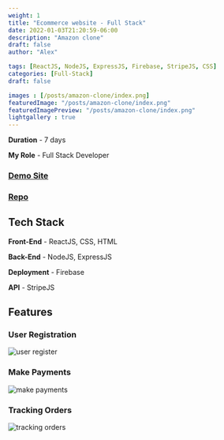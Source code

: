```yaml
---
weight: 1
title: "Ecommerce website - Full Stack"
date: 2022-01-03T21:20:59-06:00
description: "Amazon clone"
draft: false
author: "Alex"

tags: [ReactJS, NodeJS, ExpressJS, Firebase, StripeJS, CSS]
categories: [Full-Stack]
draft: false 

images : [/posts/amazon-clone/index.png]
featuredImage: "/posts/amazon-clone/index.png"
featuredImagePreview: "/posts/amazon-clone/index.png"
lightgallery : true
---
```



<!--more-->
**Duration** - 7 days

**My Role** - Full Stack Developer

### [Demo Site](https://challenge-d6ab9.web.app)
### [Repo](https://github.com/zengjilie/amazon-clone)

## Tech Stack
**Front-End** - ReactJS, CSS, HTML

**Back-End** - NodeJS, ExpressJS

**Deployment** - Firebase

**API** - StripeJS

<!-- ## Challenges

* Use cloud computing platform firebase, and learn how to use their APIs  

* Handle CORS connection at backend 
 
* Manage user data using firebase

* Learn how to use strip API to create payment method and track payments -->

## Features 

### User Registration

![user register](/posts/amazon-clone/amazon_shot_1.gif)

### Make Payments

![make payments](/posts/amazon-clone/amazon_shot_2.gif)

### Tracking Orders

![tracking orders](/posts/amazon-clone/amazon_shot_3.gif)

<!-- ## Takeaways 

* Firbase provides cloude database but uses NoSQL database

* Gonna try other hosting platform next time  -->


 


